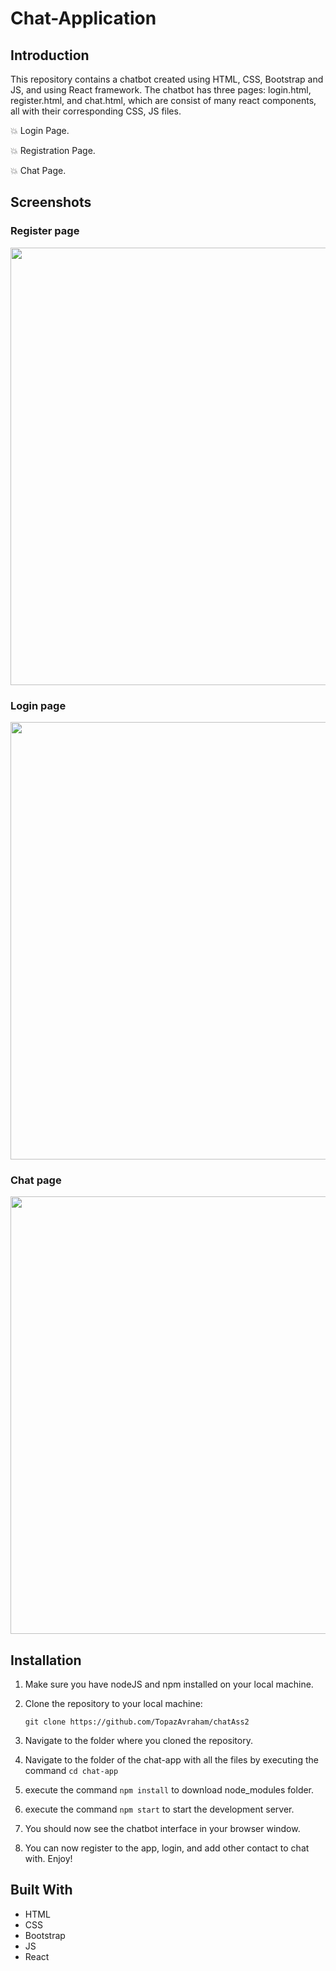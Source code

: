 # Chat-Application


## Introduction
This repository contains a chatbot created using HTML, CSS, Bootstrap and JS, and using React framework. The chatbot has three pages: login.html, register.html, and chat.html, which are consist of many react components, all with their corresponding CSS, JS files.

💥 Login Page.

💥 Registration Page.

💥 Chat Page.


## Screenshots

### Register page
<p align="left">
  <img width="700"  src="https://github.com/TopazAvraham/IntroductionToCS-University-C-programming/blob/master/Screenshots/55555.png?raw=true">
</p>

### Login page
<p align="left">
  <img width="700"  src="https://github.com/TopazAvraham/IntroductionToCS-University-C-programming/blob/master/Screenshots/66666.png?raw=true">
</p>

### Chat page
<p align="left">
  <img width="700"  src="https://github.com/TopazAvraham/IntroductionToCS-University-C-programming/blob/master/Screenshots/77777.png?raw=true">
</p>



## Installation
1. Make sure you have nodeJS and npm installed on your local machine.

2. Clone the repository to your local machine:
    ```
    git clone https://github.com/TopazAvraham/chatAss2
    ```
4. Navigate to the folder where you cloned the repository.
5. Navigate to the folder of the chat-app with all the files by executing the command ``` cd chat-app ```
6. execute the command ``` npm install ``` to download node_modules folder.
7. execute the command ``` npm start ``` to start the development server.
8. You should now see the chatbot interface in your browser window.
9. You can now register to the app, login, and add other contact to chat with. Enjoy!



## Built With

- HTML
- CSS
- Bootstrap
- JS
- React

<br />
